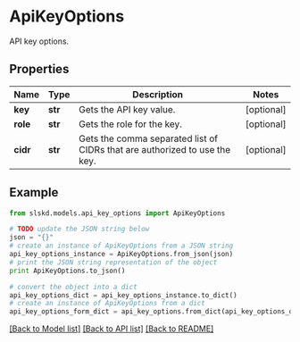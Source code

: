 # ApiKeyOptions

API key options.

## Properties
Name | Type | Description | Notes
------------ | ------------- | ------------- | -------------
**key** | **str** | Gets the API key value. | [optional]
**role** | **str** | Gets the role for the key. | [optional]
**cidr** | **str** | Gets the comma separated list of CIDRs that are authorized to use the key. | [optional]

## Example

```python
from slskd.models.api_key_options import ApiKeyOptions

# TODO update the JSON string below
json = "{}"
# create an instance of ApiKeyOptions from a JSON string
api_key_options_instance = ApiKeyOptions.from_json(json)
# print the JSON string representation of the object
print ApiKeyOptions.to_json()

# convert the object into a dict
api_key_options_dict = api_key_options_instance.to_dict()
# create an instance of ApiKeyOptions from a dict
api_key_options_form_dict = api_key_options.from_dict(api_key_options_dict)
```
[[Back to Model list]](../README.md#documentation-for-models) [[Back to API list]](../README.md#documentation-for-api-endpoints) [[Back to README]](../README.md)
